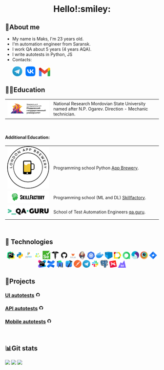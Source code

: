 <div align="center">
   <h1>
      Hello!:smiley:
   </h1>
</div>


<!--About me-->

## :information_desk_person:About me
- My name is Maks, I'm 23 years old.
- I'm automation engineer from Saransk.
- I work QA about 5 years (4 years AQA).
- I write autotests in Python, JS
- Contacts:

<p>
  &#8287;&#8287;&#8287;&#8287;&#8287;
  <a href="https://t.me/maksim_kudaev"><img width="32px" alt="Telegram" title="Telegram" src="images/social_networks/tg.png"/></a>
  &#8287;
  <a href="https://vk.com/mkudaev"><img width="32px" alt="VK" title="Vk" src="images/social_networks/vk.png"/></a>
  &#8287;
  <a href="https://mail.google.com/mail/u/0/?ogbl#inbox?compose=DmwnWrRlRjJHDstQKfqbBPWsvShdDGglmJpTgrQTFhgFrjKxlzLzcBxlDMljTmFtKvHVPrvVsfKQ"><img width="37px" alt="Write me Email" title="Gmail" src="images/social_networks/gmail.png"/></a>
</p>


<!--Education-->

## :man_student:Education
<table width="100%" border='0'>
   <tr> 
    <td width="30%" valign="bottom"><img src="images/social_networks/univer_logo.jpg"></td><td valign="middle">National Research Mordovian State University named after N.P. Ogarev. Direction - Mechanic technician.</td></tr>
  </table>
  </br>
  
  #### Additional Education:
<table width="100%" border='0'>
   <tr><td width="20%" valign="bottom"><img src="images/social_networks/app_brewery.png"></td><td valign="middle">Programming school Python <a target="_blank" href="https://appbrewery.com/">App Brewery</a>.</td></tr>
   
   <tr><td width="30%" valign="bottom"><img src="images/social_networks/skillfactory.png"></td><td valign="middle">Programming school (ML and DL) <a target="_blank" href="https://skillfactory.ru/data-scientist-pro">Skillfactory</a>.</td></tr>
   </tr>

   <tr><td width="30%" valign="bottom"><img src="images/social_networks/qa_guru.png"></td><td valign="middle">School of Test Automation Engineers <a target="_blank" href="https://qa.guru">qa.guru</a>.</td></tr>
   </tr>
  </table>
  
  
  
<!--Stack and tools-->

&#8287;&#8287;&#8287;&#8287;&#8287;
## :briefcase: Technologies
<p  align="center">
  <code><img width="5%" title="Pycharm" src="images/logo_stacks/pycharm.png"></code>
  <code><img width="5%" title="Python" src="images/logo_stacks/python.png"></code>
  <code><img width="5%" title="Pytest" src="images/logo_stacks/pytest.png"></code>
  <code><img width="5%" title="Selene" src="images/logo_stacks/selene.png"></code>
  <code><img width="5%" title="Selenium" src="images/logo_stacks/selenium.png"></code>
  <code><img width="5%" title="Requests" src="images/logo_stacks/requests.png"></code>
  <code><img width="5%" title="GitHub" src="images/logo_stacks/github.png"></code>
  <code><img width="5%" title="GitLab" src="images/logo_stacks/git_lab.png"></code>
  <code><img width="5%" title="Jenkins" src="images/logo_stacks/jenkins.png"></code>
  <code><img width="5%" title="Kubernetes" src="images/logo_stacks/kuber.png"></code>
  <code><img width="5%" title="Docker" src="images/logo_stacks/docker.png"></code>
  <code><img width="5%" title="Selenoid" src="images/logo_stacks/selenoid.png"></code>
  <code><img width="5%" title="Allure Report" src="images/logo_stacks/allure_report.png"></code>
  <code><img width="5%" title="Allure TestOps" src="images/logo_stacks/allure_testops.png"></code>
  <code><img width="5%" title="Appium" src="images/logo_stacks/appium.png"></code>
  <code><img width="5%" title="Browserstack" src="images/logo_stacks/browserstack.png"></code>
  <code><img width="5%" title="Jira" src="images/logo_stacks/jira.png"></code>
  <code><img width="5%" title="YouTrack" src="images/logo_stacks/yt.png"></code>
  <code><img width="5%" title="Confluence" src="images/logo_stacks/confluence.png"></code>
  <code><img width="5%" title="Android Studio" src="images/logo_stacks/android_studio.png"></code>
  <code><img width="5%" title="Xcode" src="images/logo_stacks/xcode.png"></code>
  <code><img width="5%" title="Postman" src="images/logo_stacks/postman.png"></code>
  <code><img width="5%" title="Telegram" src="images/logo_stacks/tg.png"></code>
  <code><img width="5%" title="Slack" src="images/logo_stacks/slack.png"></code>
  <code><img width="5%" title="PgAdmin" src="images/logo_stacks/pgadmin.png"></code>
  <code><img width="5%" title="Xmind" src="images/logo_stacks/xmind.png"></code>
  <code><img width="5%" title="K6" src="images/logo_stacks/K6-logo.svg.png"></code>
</p>
  
  
<!--Projects-->

## :floppy_disk:Projects
### [UI autotests](https://github.com/mkdv00/ui_demoqa) <img width="3%" title="GitHub" src="images/logo_stacks/github.png">

### [API autotests](https://github.com/surovp/API_reqres) <img width="3%" title="GitHub" src="images/logo_stacks/github.png">

### [Mobile autotests](https://github.com/surovp/Mobile_Wiki) <img width="3%" title="GitHub" src="images/logo_stacks/github.png">


<!--Git Stats-->

&#8287;&#8287;&#8287;&#8287;&#8287;
## :bar_chart:Git stats
![](http://github-profile-summary-cards.vercel.app/api/cards/stats?username=mkdv00&theme=tokyonight)
![](http://github-profile-summary-cards.vercel.app/api/cards/repos-per-language?username=mkdv00&theme=tokyonight) 
![](https://github-profile-summary-cards.vercel.app/api/cards/profile-details?username=mkdv00&theme=tokyonight)
